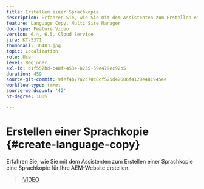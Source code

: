 ```yaml
---
title: Erstellen einer Sprachkopie
description: Erfahren Sie, wie Sie mit dem Assistenten zum Erstellen einer Sprachkopie eine Sprachkopie für Ihre AEM-Website erstellen.
feature: Language Copy, Multi Site Manager
doc-type: Feature Video
version: 6.4, 6.5, Cloud Service
jira: KT-5371
thumbnail: 36483.jpg
topic: Localization
role: User
level: Beginner
exl-id: d1f557bd-c48f-4534-8735-59e479ec92b5
duration: 459
source-git-commit: 9fef4b77a2c70c8cf525d42686f4120e481945ee
workflow-type: tm+mt
source-wordcount: '42'
ht-degree: 100%

---
```


# Erstellen einer Sprachkopie {#create-language-copy}

Erfahren Sie, wie Sie mit dem Assistenten zum Erstellen einer Sprachkopie eine Sprachkopie für Ihre AEM-Website erstellen.

>[!VIDEO](https://video.tv.adobe.com/v/36483?quality=12&learn=on)

